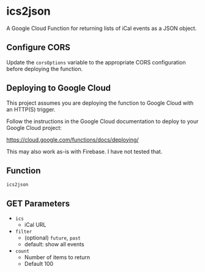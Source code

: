 # ics2json #

A Google Cloud Function for returning lists of iCal events as a JSON object.

## Configure CORS ##

Update the `corsOptions` variable to the appropriate CORS configuration before deploying the function.

## Deploying to Google Cloud ##

This project assumes you are deploying the function to Google Cloud with an HTTP(S) trigger.

Follow the instructions in the Google Cloud documentation to deploy to your Google Cloud project:

https://cloud.google.com/functions/docs/deploying/

This may also work as-is with Firebase. I have not tested that.

## Function ##

`ics2json`

## GET Parameters ##

 - `ics`
   - iCal URL
 - `filter`
   - (optional) `future`, `past`
   - default: show all events
 - `count`
   - Number of items to return
   - Default 100
